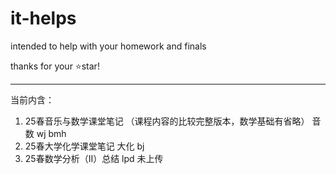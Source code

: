 # it-helps
intended to help with your homework and finals

thanks for your ⭐star!

------

当前内含：

1. 25春音乐与数学课堂笔记 （课程内容的比较完整版本，数学基础有省略） 音数 wj bmh
2. 25春大学化学课堂笔记 大化 bj
3. 25春数学分析（II）总结 lpd 未上传
